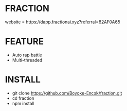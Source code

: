 # FRACTION 

website = https://dapp.fractionai.xyz?referral=82AF0A65

# FEATURE 

- Auto rap battle
- Multi-threaded

# INSTALL 

- git clone https://github.com/Boyoke-Encok/fraction.git
- cd fraction
- npm install 
